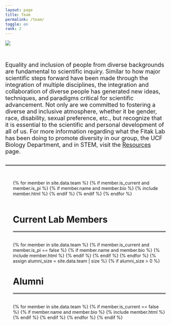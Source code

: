 ```yaml
---
layout: page
title: Team
permalink: /team/
toggle: on
rank: 2
---
```


<div style="margin-bottom: 50px;">
    <img src="{{ 'team/lab.jpg' | prepend: site.images_dir | prepend: site.baseurl }}" />
</div>

<div>
<font size="4">Equality and inclusion of people from diverse backgrounds are fundamental to scientific inquiry.  Similar to how major scientific steps forward have been made through the integration of multiple disciplines, the integration and collaboration of diverse people has generated new ideas, techniques, and paradigms critical for scientific advancement. Not only are we committed to fostering a diverse and inclusive atmosphere, whether it be gender, race, disability, sexual preference, etc., but recognize that it is essential to the scientific and personal development of all of us. For more information regarding what the Fitak Lab has been doing to promote diversity in our group, the UCF Biology Department, and in STEM, visit the <a href="http://fitaklab.com/resources/">Resources</a> page.</font>
</div>
<br>
<hr style="height:4px;border-width:0;color:gray;background-color:gray">
<br>
<div class="lab-wrapper">
    <ul class="lab-list">
    <!-- Current PI -->
    {% for member in site.data.team %}
        {% if member.is_current and member.is_pi %}
            {% if member.name and member.bio %}
                {% include member.html %}
            {% endif %}
        {% endif %}
    {% endfor %}
    <!-- Current Members -->
    <br><br><h1 class="post-title">Current Lab Members</h1><hr style="height:4px;border-width:0;color:gray;background-color:gray"><br>
    {% for member in site.data.team %}
        {% if member.is_current and member.is_pi == false %}
            {% if member.name and member.bio %}
                {% include member.html %}
            {% endif %}
        {% endif %}
    {% endfor %}
    <!-- Non-current (alumni) -->
    {% assign alumni_size = site.data.team | size %}
    {% if alumni_size > 0 %}
        <br><h1 class="post-title">Alumni</h1><hr style="height:4px;border-width:0;color:gray;background-color:gray"><br>
        {% for member in site.data.team %}
            {% if member.is_current == false %}
                {% if member.name and member.bio %}
                    {% include member.html %}
                {% endif %}
            {% endif %}
        {% endfor %}
    {% endif %}
    </ul>
</div>
